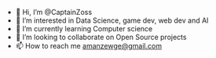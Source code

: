 - 👋 Hi, I’m @CaptainZoss
- 👀 I’m interested in Data Science, game dev, web dev and AI
- 🌱 I’m currently learning Computer science
- 💞️ I’m looking to collaborate on Open Source projects
- 📫 How to reach me  amanzewge@gmail.com

<!---
CaptainZoss/CaptainZoss is a ✨ special ✨ repository because its `README.md` (this file) appears on your GitHub profile.
You can click the Preview link to take a look at your changes.
--->
